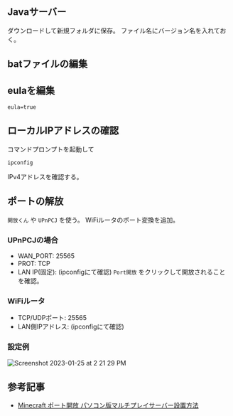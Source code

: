 ## Javaサーバー
ダウンロードして新規フォルダに保存。
ファイル名にバージョン名を入れておく。

## batファイルの編集

## eulaを編集
```
eula=true
```

## ローカルIPアドレスの確認
コマンドプロンプトを起動して
```
ipconfig
```
IPv4アドレスを確認する。

## ポートの解放
`開放くん` や `UPnPCJ` を使う。
WiFiルータのポート変換を追加。

### UPnPCJの場合
- WAN_PORT: 25565
- PROT: TCP
- LAN IP(固定): (ipconfigにて確認)
`Port開放` をクリックして開放されることを確認。

### WiFiルータ
- TCP/UDPポート: 25565
- LAN側IPアドレス: (ipconfigにて確認)

### 設定例
![Screenshot 2023-01-25 at 2 21 29 PM](https://user-images.githubusercontent.com/948237/214486665-b1879be3-8595-4f78-b6f4-5377a61bd80d.png)

## 参考記事
- [Minecraft ポート開放 パソコン版マルチプレイサーバー設置方法](https://www.akakagemaru.info/port/soft_minecraft.html)
